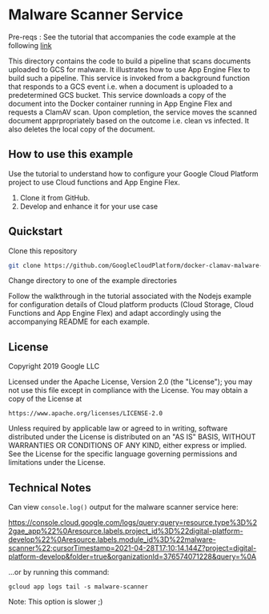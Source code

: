 # Malware Scanner Service

Pre-reqs : See the tutorial that accompanies the code example at the following [link](https://cloud.google.com/solutions/automating-malware-scanning-for-documents-uploaded-to-cloud-storage)

This directory contains the code to build a pipeline that scans documents
uploaded to GCS for malware. It illustrates how to use App Engine Flex to build
such a pipeline. This service is invoked from a background function that
responds to a GCS event i.e. when a document is uploaded to a predetermined GCS
bucket. This service downloads a copy of the document into the Docker container
running in App Engine Flex and requests a ClamAV scan. Upon completion, the
service moves the scanned document apprpropriately based on the outcome i.e.
clean vs infected. It also deletes the local copy of the document.

## How to use this example

Use the tutorial to understand how to configure your Google Cloud Platform
project to use Cloud functions and App Engine Flex.

1.  Clone it from GitHub.
2.  Develop and enhance it for your use case

## Quickstart

Clone this repository

```sh
git clone https://github.com/GoogleCloudPlatform/docker-clamav-malware-scanner.git
```

Change directory to one of the example directories

Follow the walkthrough in the tutorial associated with the Nodejs example for
configuration details of Cloud platform products (Cloud Storage, Cloud Functions
and App Engine Flex) and adapt accordingly using the accompanying README for
each example.

## License

Copyright 2019 Google LLC

Licensed under the Apache License, Version 2.0 (the "License"); you may not use
this file except in compliance with the License. You may obtain a copy of the
License at

    https://www.apache.org/licenses/LICENSE-2.0

Unless required by applicable law or agreed to in writing, software distributed
under the License is distributed on an "AS IS" BASIS, WITHOUT WARRANTIES OR
CONDITIONS OF ANY KIND, either express or implied. See the License for the
specific language governing permissions and limitations under the License.




## Technical Notes

Can view `console.log()` output for the malware scanner service here:

https://console.cloud.google.com/logs/query;query=resource.type%3D%22gae_app%22%0Aresource.labels.project_id%3D%22digital-platform-develop%22%0Aresource.labels.module_id%3D%22malware-scanner%22;cursorTimestamp=2021-04-28T17:10:14.144Z?project=digital-platform-develop&folder=true&organizationId=376574071228&query=%0A

...or by running this command:

`gcloud app logs tail -s malware-scanner`

Note: This option is slower ;)

